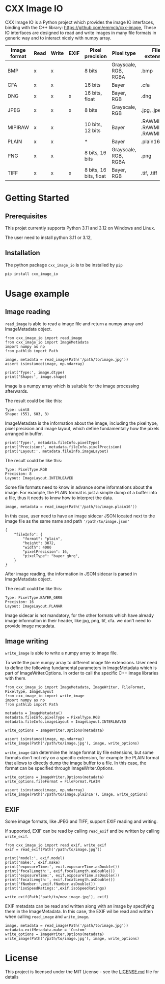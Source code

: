 # CXX Image IO

CXX Image IO is a Python project which provides the image IO interfaces, binding with the C++ library: https://github.com/emmcb/cxx-image,
These IO interfaces are designed to read and write images in many file formats in generic way and to interact nicely with numpy array.

| Image format  | Read | Write  | EXIF | Pixel precision        | Pixel type           | File extension                   |
|---------------|------|--------|------|------------------------|----------------------|----------------------------------|
| BMP           | x    | x      |      | 8 bits                 | Grayscale, RGB, RGBA | .bmp                             |
| CFA           | x    | x      |      | 16 bits                | Bayer                | .cfa                             |
| DNG           | x    | x      | x    | 16 bits, float         | Bayer, RGB           | .dng                             |
| JPEG          | x    | x      | x    | 8 bits                 | Grayscale, RGB       | .jpg, .jpeg                      |
| MIPIRAW       | x    | x      |      | 10 bits, 12 bits       | Bayer                | .RAWMIPI, .RAWMIPI10, .RAWMIPI12 |
| PLAIN         | x    | x      |      | *                      | Bayer                | .plain16                         |
| PNG           | x    | x      |      | 8 bits, 16 bits        | Grayscale, RGB, RGBA | .png                             |
| TIFF          | x    | x      | x    | 8 bits, 16 bits, float | Bayer, RGB           | .tif, .tiff                      |

# Getting Started

## Prerequisites

This projet currently supports Python 3.11 and 3.12 on Windows and Linux.

The user need to install python 3.11 or 3.12,

## Installation

The python package `cxx_image_io` is to be installed by `pip`

```sh
pip install cxx_image_io
```

# Usage example

## Image reading

`read_image` is able to read a image file and return a numpy array and ImageMetadata object.

~~~~~~~~~~~~~~~{.python}
from cxx_image_io import read_image
from cxx_image_io import ImageMetadata
import numpy as np
from pathlib import Path

image, metadata = read_image(Path('/path/to/image.jpg'))
assert isinstance(image, np.ndarray)

print('Type:', image.dtype)
print('Shape:', image.shape)
~~~~~~~~~~~~~~~

image is a numpy array which is suitable for the image processing afterwards.

The result could be like this:
~~~~~~~~~~~~~~~{.sh}
Type: uint8
Shape: (551, 603, 3)
~~~~~~~~~~~~~~~

ImageMetadata is the information about the image, including the pixel type, pixel precision and image layout, which define fundamentally how the pixels arranged in buffer.

~~~~~~~~~~~~~~~{.python}
print('Type:', metadata.fileInfo.pixelType)
print('Precision:', metadata.fileInfo.pixelPrecision)
print('Layout:', metadata.fileInfo.imageLayout)
~~~~~~~~~~~~~~~

The result could be like this:
~~~~~~~~~~~~~~~{.sh}
Type: PixelType.RGB
Precision: 8
Layout: ImageLayout.INTERLEAVED
~~~~~~~~~~~~~~~

Some file formats need to know in advance some informations about the image.
For example, the PLAIN format is just a simple dump of a buffer into a file, thus it needs to know how to interpret the data.

~~~~~~~~~~~~~~~{.python}
image, metadata = read_image(Path('/path/to/image.plain16'))
~~~~~~~~~~~~~~~

In this case, user need to have an image sidecar JSON located next to the image file as the same name and path `'/path/to/image.json'`

~~~~~~~~~~~~~~~{.json}
{
    "fileInfo": {
        "format": "plain",
        "height": 3072,
        "width": 4080
        "pixelPrecision": 16,
        "pixelType": "bayer_gbrg",
    }
}
~~~~~~~~~~~~~~~

After image reading, the information in JSON sidecar is parsed in ImageMetadata object.

The result could be like this:
~~~~~~~~~~~~~~~{.sh}
Type: PixelType.BAYER_GBRG
Precision: 16
Layout: ImageLayout.PLANAR
~~~~~~~~~~~~~~~

Image sidecar is not mandatory, for the other formats which have already image information in their header, like jpg, png, tif, cfa. we don't need to provide image metadata.


## Image writing

`write_image` is able to write a numpy array to image file.

To write the pure numpy array to different image file extensions.
User need to define the following fundamental parameters in ImageMetadata which is part of ImageWriter.Options.
In order to call the specific C++ image libraries with them.

~~~~~~~~~~~~~~~{.python}
from cxx_image_io import ImageMetadata, ImageWriter, FileFormat, PixelType, ImageLayout
from cxx_image_io import write_image
import numpy as np
from pathlib import Path

metadata = ImageMetadata()
metadata.fileInfo.pixelType = PixelType.RGB
metadata.fileInfo.imageLayout = ImageLayout.INTERLEAVED

write_options = ImageWriter.Options(metadata)

assert isinstance(image, np.ndarray)
write_image(Path('/path/to/image.jpg'), image, write_options)
~~~~~~~~~~~~~~~

`write_image` can determine the image format by file extensions, but some formats don't not rely on a specific extension, for example the PLAIN format that allows to directly dump the image buffer to a file. In this case, the format can be specified through ImageWriter.Options.

~~~~~~~~~~~~~~~{.python}
write_options = ImageWriter.Options(metadata)
write_options.fileFormat = FileFormat.PLAIN

assert isinstance(image, np.ndarray)
write_image(Path('/path/to/image.plain16'), image, write_options)
~~~~~~~~~~~~~~~



## EXIF

Some image formats, like JPEG and TIFF, support EXIF reading and writing.

If supported, EXIF can be read by calling `read_exif` and be written by calling `write_exif`.

~~~~~~~~~~~~~~~{.python}
from cxx_image_io import read_exif, write_exif
exif = read_exif(Path('/path/to/image.jpg'))

print('model:', exif.model)
print('make:', exif.make)
print('exposureTime:', exif.exposureTime.asDouble())
print('focalLength:', exif.focalLength.asDouble())
print('exposureTime:', exif.exposureTime.asDouble())
print('focalLength:', exif.focalLength.asDouble())
print('fNumber:',exif.fNumber.asDouble())
print('isoSpeedRatings:',exif.isoSpeedRatings)

write_exif(Path('path/to/new_image.jpg'), exif)
~~~~~~~~~~~~~~~

EXIF metadata can be read and written along with an image by specifying them in the ImageMetadata. In this case, the EXIF wil be read and written when calling `read_image` and `write_image`.

~~~~~~~~~~~~~~~{.python}
image, metadata = read_image(Path('/path/to/image.jpg'))
metadata.exifMetadata.make = 'Custom'
write_options = ImageWriter.Options(metadata)
write_image(Path('/path/to/image.jpg'), image, write_options)
~~~~~~~~~~~~~~~

# License

This project is licensed under the MIT License - see the [LICENSE.md](./LICENSE.md) file for details
